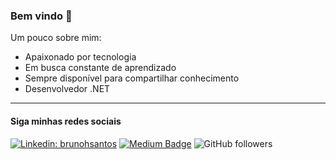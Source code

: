 ### Bem vindo 👋

Um pouco sobre mim:

- Apaixonado por tecnologia
- Em busca constante de aprendizado
- Sempre disponível para compartilhar conhecimento
- Desenvolvedor .NET

<hr>

#### Siga minhas redes sociais

[![Linkedin: brunohsantos](https://img.shields.io/badge/-brunohsantos-blue?style=flat-square&logo=Linkedin&logoColor=white&link=https://www.linkedin.com/in/brunohsantos/)](https://www.linkedin.com/in/brunohsantos/)
[![Medium Badge](https://img.shields.io/badge/Medium-12100E?style=for-the-badge&logo=medium&logoColor=white&link=https://medium.com/@bruno.h.santos)](https://medium.com/@bruno.h.santos)
![GitHub followers](https://img.shields.io/github/followers/brunohdossantos?label=Follow&style=social)

